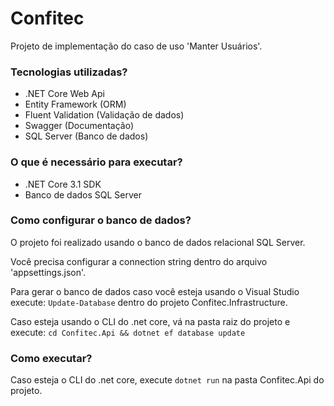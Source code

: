 # Confitec

 Projeto de implementação do caso de uso 'Manter Usuários'.

### Tecnologias utilizadas?

* .NET Core Web Api
* Entity Framework (ORM)
* Fluent Validation (Validação de dados)
* Swagger (Documentação)
* SQL Server (Banco de dados)

### O que é necessário para executar?

* .NET Core 3.1 SDK
* Banco de dados SQL Server

### Como configurar o banco de dados?

 O projeto foi realizado usando o banco de dados relacional SQL Server. 
 
 Você precisa configurar a connection string dentro do arquivo 'appsettings.json'.
 
 Para gerar o banco de dados caso você esteja usando o Visual Studio execute: ``` Update-Database ``` dentro do projeto Confitec.Infrastructure.
 
 Caso esteja usando o CLI do .net core, vá na pasta raiz do projeto e execute: ```cd Confitec.Api && dotnet ef database update ```
 
### Como executar?

 Caso esteja o CLI do .net core, execute ``` dotnet run ``` na pasta Confitec.Api do projeto.
